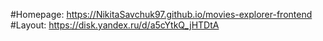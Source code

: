 #Homepage: https://NikitaSavchuk97.github.io/movies-explorer-frontend
#Layout: https://disk.yandex.ru/d/a5cYtkQ_jHTDtA
